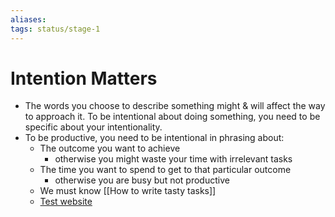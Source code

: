 ```yaml
---
aliases: 
tags: status/stage-1 
---
```

# Intention Matters
-   The words you choose to describe something might & will affect the way to approach it. To be intentional about doing something, you need to be specific about your intentionality.
-   To be productive, you need to be intentional in phrasing about:
    -   The outcome you want to achieve
        -   otherwise you might waste your time with irrelevant tasks
    -   The time you want to spend to get to that particular outcome
        -   otherwise you are busy but not productive
    -   We must know [[How to write tasty tasks]]
    - [Test website](https://forum.obsidian.md/t/lyt-kit-now-downloadable/390)


